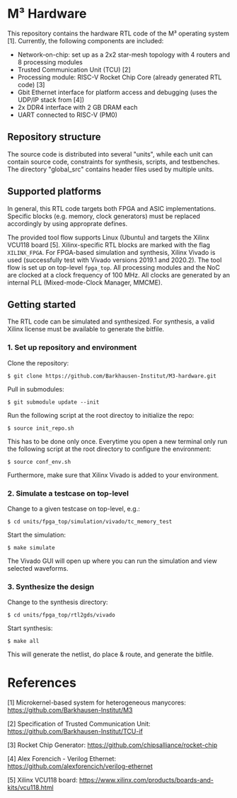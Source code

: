 # M³ Hardware

This repository contains the hardware RTL code of the M³ operating system [1].
Currently, the following components are included:
- Network-on-chip: set up as a 2x2 star-mesh topology with 4 routers and 8 processing modules
- Trusted Communication Unit (TCU) [2]
- Processing module: RISC-V Rocket Chip Core (already generated RTL code) [3]
- Gbit Ethernet interface for platform access and debugging (uses the UDP/IP stack from [4])
- 2x DDR4 interface with 2 GB DRAM each
- UART connected to RISC-V (PM0)


## Repository structure

The source code is distributed into several "units", while each unit can contain source code, constraints for synthesis, scripts, and testbenches. The directory "global_src" contains header files used by multiple units.

## Supported platforms

In general, this RTL code targets both FPGA and ASIC implementations. Specific blocks (e.g. memory, clock generators) must be replaced accordingly by using approprate defines.

The provided tool flow supports Linux (Ubuntu) and targets the Xilinx VCU118 board [5]. Xilinx-specific RTL blocks are marked with the flag `XILINX_FPGA`.
For FPGA-based simulation and synthesis, Xilinx Vivado is used (successfully test with Vivado versions 2019.1 and 2020.2). The tool flow is set up on top-level `fpga_top`.
All processing modules and the NoC are clocked at a clock frequency of 100 MHz. All clocks are generated by an internal PLL (Mixed-mode-Clock Manager, MMCME).


## Getting started

The RTL code can be simulated and synthesized. For synthesis, a valid Xilinx license must be available to generate the bitfile.

### 1. Set up repository and environment

Clone the repository:

    $ git clone https://github.com/Barkhausen-Institut/M3-hardware.git

Pull in submodules:

    $ git submodule update --init

Run the following script at the root directoy to initialize the repo:

    $ source init_repo.sh

This has to be done only once. Everytime you open a new terminal only run the following script at the root directory to configure the environment:

    $ source conf_env.sh

Furthermore, make sure that Xilinx Vivado is added to your environment.


### 2. Simulate a testcase on top-level

Change to a given testcase on top-level, e.g.:

    $ cd units/fpga_top/simulation/vivado/tc_memory_test

Start the simulation:

    $ make simulate

The Vivado GUI will open up where you can run the simulation and view selected waveforms.


### 3. Synthesize the design

Change to the synthesis directory:

    $ cd units/fpga_top/rtl2gds/vivado

Start synthesis:

    $ make all

This will generate the netlist, do place & route, and generate the bitfile.


# References

[1] Microkernel-based system for heterogeneous manycores: https://github.com/Barkhausen-Institut/M3

[2] Specification of Trusted Communication Unit: https://github.com/Barkhausen-Institut/TCU-if

[3] Rocket Chip Generator: https://github.com/chipsalliance/rocket-chip

[4] Alex Forencich - Verilog Ethernet: https://github.com/alexforencich/verilog-ethernet

[5] Xilinx VCU118 board: https://www.xilinx.com/products/boards-and-kits/vcu118.html
